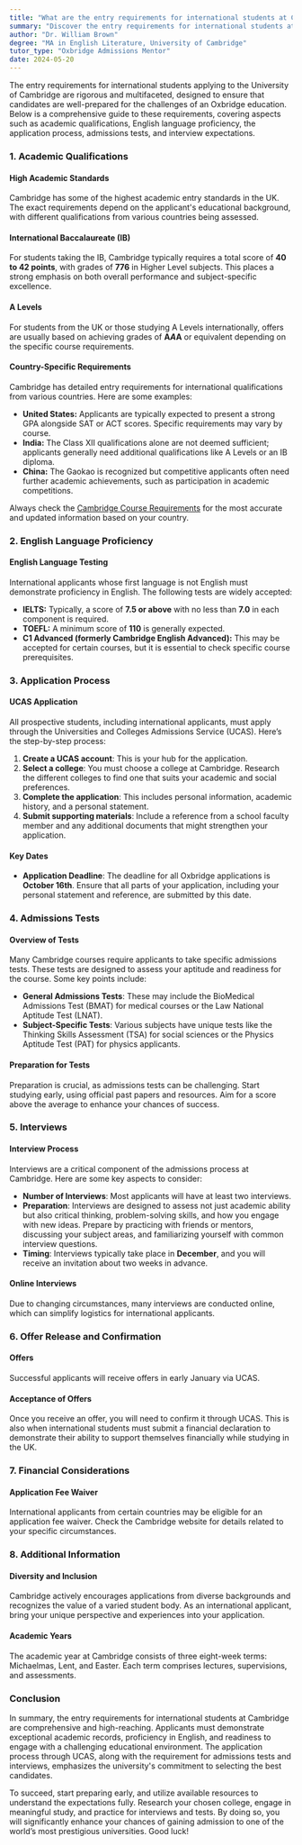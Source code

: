 ```yaml
---
title: "What are the entry requirements for international students at Cambridge?"
summary: "Discover the entry requirements for international students at Cambridge, including academic standards, English proficiency, and application details."
author: "Dr. William Brown"
degree: "MA in English Literature, University of Cambridge"
tutor_type: "Oxbridge Admissions Mentor"
date: 2024-05-20
---
```


The entry requirements for international students applying to the University of Cambridge are rigorous and multifaceted, designed to ensure that candidates are well-prepared for the challenges of an Oxbridge education. Below is a comprehensive guide to these requirements, covering aspects such as academic qualifications, English language proficiency, the application process, admissions tests, and interview expectations.

### 1. Academic Qualifications

#### High Academic Standards
Cambridge has some of the highest academic entry standards in the UK. The exact requirements depend on the applicant's educational background, with different qualifications from various countries being assessed.

#### International Baccalaureate (IB)
For students taking the IB, Cambridge typically requires a total score of **40 to 42 points**, with grades of **776** in Higher Level subjects. This places a strong emphasis on both overall performance and subject-specific excellence.

#### A Levels
For students from the UK or those studying A Levels internationally, offers are usually based on achieving grades of **A*A*A** or equivalent depending on the specific course requirements.

#### Country-Specific Requirements
Cambridge has detailed entry requirements for international qualifications from various countries. Here are some examples:

- **United States:** Applicants are typically expected to present a strong GPA alongside SAT or ACT scores. Specific requirements may vary by course.
- **India:** The Class XII qualifications alone are not deemed sufficient; applicants generally need additional qualifications like A Levels or an IB diploma.
- **China:** The Gaokao is recognized but competitive applicants often need further academic achievements, such as participation in academic competitions.

Always check the [Cambridge Course Requirements](https://www.cam.ac.uk) for the most accurate and updated information based on your country.

### 2. English Language Proficiency

#### English Language Testing
International applicants whose first language is not English must demonstrate proficiency in English. The following tests are widely accepted:

- **IELTS:** Typically, a score of **7.5 or above** with no less than **7.0** in each component is required.
- **TOEFL:** A minimum score of **110** is generally expected.
- **C1 Advanced (formerly Cambridge English Advanced):** This may be accepted for certain courses, but it is essential to check specific course prerequisites.

### 3. Application Process

#### UCAS Application
All prospective students, including international applicants, must apply through the Universities and Colleges Admissions Service (UCAS). Here’s the step-by-step process:

1. **Create a UCAS account**: This is your hub for the application.
2. **Select a college**: You must choose a college at Cambridge. Research the different colleges to find one that suits your academic and social preferences.
3. **Complete the application**: This includes personal information, academic history, and a personal statement.
4. **Submit supporting materials**: Include a reference from a school faculty member and any additional documents that might strengthen your application.

#### Key Dates
- **Application Deadline**: The deadline for all Oxbridge applications is **October 16th**. Ensure that all parts of your application, including your personal statement and reference, are submitted by this date.

### 4. Admissions Tests

#### Overview of Tests
Many Cambridge courses require applicants to take specific admissions tests. These tests are designed to assess your aptitude and readiness for the course. Some key points include:

- **General Admissions Tests**: These may include the BioMedical Admissions Test (BMAT) for medical courses or the Law National Aptitude Test (LNAT).
- **Subject-Specific Tests**: Various subjects have unique tests like the Thinking Skills Assessment (TSA) for social sciences or the Physics Aptitude Test (PAT) for physics applicants.

#### Preparation for Tests
Preparation is crucial, as admissions tests can be challenging. Start studying early, using official past papers and resources. Aim for a score above the average to enhance your chances of success.

### 5. Interviews

#### Interview Process
Interviews are a critical component of the admissions process at Cambridge. Here are some key aspects to consider:

- **Number of Interviews**: Most applicants will have at least two interviews.
- **Preparation**: Interviews are designed to assess not just academic ability but also critical thinking, problem-solving skills, and how you engage with new ideas. Prepare by practicing with friends or mentors, discussing your subject areas, and familiarizing yourself with common interview questions.
- **Timing**: Interviews typically take place in **December**, and you will receive an invitation about two weeks in advance.

#### Online Interviews
Due to changing circumstances, many interviews are conducted online, which can simplify logistics for international applicants.

### 6. Offer Release and Confirmation

#### Offers
Successful applicants will receive offers in early January via UCAS.

#### Acceptance of Offers
Once you receive an offer, you will need to confirm it through UCAS. This is also when international students must submit a financial declaration to demonstrate their ability to support themselves financially while studying in the UK.

### 7. Financial Considerations

#### Application Fee Waiver
International applicants from certain countries may be eligible for an application fee waiver. Check the Cambridge website for details related to your specific circumstances.

### 8. Additional Information

#### Diversity and Inclusion
Cambridge actively encourages applications from diverse backgrounds and recognizes the value of a varied student body. As an international applicant, bring your unique perspective and experiences into your application.

#### Academic Years
The academic year at Cambridge consists of three eight-week terms: Michaelmas, Lent, and Easter. Each term comprises lectures, supervisions, and assessments.

### Conclusion

In summary, the entry requirements for international students at Cambridge are comprehensive and high-reaching. Applicants must demonstrate exceptional academic records, proficiency in English, and readiness to engage with a challenging educational environment. The application process through UCAS, along with the requirement for admissions tests and interviews, emphasizes the university's commitment to selecting the best candidates.

To succeed, start preparing early, and utilize available resources to understand the expectations fully. Research your chosen college, engage in meaningful study, and practice for interviews and tests. By doing so, you will significantly enhance your chances of gaining admission to one of the world’s most prestigious universities. Good luck!
    